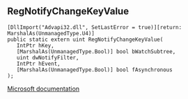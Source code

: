 ## RegNotifyChangeKeyValue

```
[DllImport("Advapi32.dll", SetLastError = true)][return: MarshalAs(UnmanagedType.U4)]
public static extern uint RegNotifyChangeKeyValue(
   IntPtr hKey,
   [MarshalAs(UnmanagedType.Bool)] bool bWatchSubtree,
   uint dwNotifyFilter,
   IntPtr hEvent,
   [MarshalAs(UnmanagedType.Bool)] bool fAsynchronous
);
```

[Microsoft documentation](https://docs.microsoft.com/en-us/windows/win32/api/winreg/nf-winreg-regnotifychangekeyvalue)
